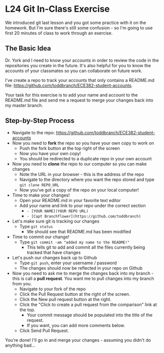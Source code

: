 # L24 Git In-Class Exercise

We introduced git last lesson and you got some practice with it on the homework.  But I'm sure there's still some confusion - so I'm going to use first 20 minutes of class to work through an exercise.

## The Basic Idea

Dr. York and I need to know your accounts in order to review the code in the repositories you create in the future.  It's also helpful for you to know the accounts of your classmates so you can collaborate on future work.

I've create a repo to track your accounts that only contains a README.md file: https://github.com/toddbranch/ECE382-student-accounts.

Your task for this exercise is to add your name and account to the README.md file and send me a request to merge your changes back into my master branch.

## Step-by-Step Process

- Navigate to the repo: https://github.com/toddbranch/ECE382-student-accounts
- Now you need to **fork** the repo so you have your own copy to work on
    - Push the fork button at the top right of the screen
    - Now you have your own copy!
    - You should be redirected to a duplicate repo in your own account
- Now you need to **clone** the repo to our computer so you can make changes
    - Note the URL in your browser - this is the address of the repo
    - Navigate to the directory where you want the repo stored and type `git clone REPO_URL`
    - Now you've got a copy of the repo on your local computer!
- Time to make your changes!
    - Open your README.md in your favorite text editor
    - Add your name and link to your repo under the correct section
        - `- [YOUR NAME](YOUR REPO URL)`
        - `- [Capt Branchflower](https://github.com/toddbranch)`
- Let's make sure git is tracking our changes
    - Type `git status`
        - We should see that README.md has been modified
- Time to commit our change!
    - Type `git commit -am "added my name to the README!"`
        - This tells git to add and commit all the files currently being tracked that have changes
- Let's push our changes back up to Github
    - Type `git push`, enter your username / password
    - The changes should now be reflected in your repo on Github
- Now you need to ask me to merge the changes back into my branch - this is call a **pull request**.  You want me to pull changes into my branch from you.
    - Navigate to your fork of the repo
    - Click the Pull Request button at the right of the screen.
    - Click the New pull request button at the right.
    - Click the "Click to create a pull request from the comparison" link at the top.
        - Your commit message should be populated into the title of the request.
        - If you want, you can add more comments below.
    - Click Send Pull Request.

You're done!  I'll go in and merge your changes - assuming you didn't do anything bad...
